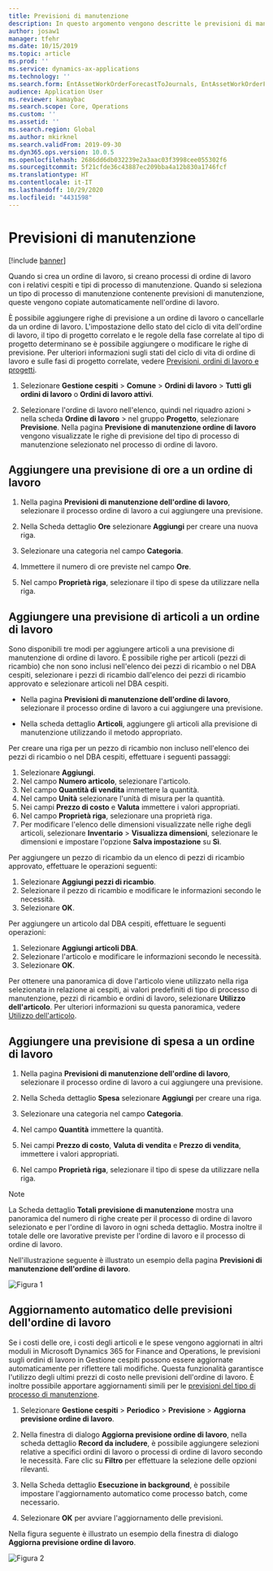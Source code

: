 ```yaml
---
title: Previsioni di manutenzione
description: In questo argomento vengono descritte le previsioni di manutenzione in Gestione cespiti.
author: josaw1
manager: tfehr
ms.date: 10/15/2019
ms.topic: article
ms.prod: ''
ms.service: dynamics-ax-applications
ms.technology: ''
ms.search.form: EntAssetWorkOrderForecastToJournals, EntAssetWorkOrderForecast
audience: Application User
ms.reviewer: kamaybac
ms.search.scope: Core, Operations
ms.custom: ''
ms.assetid: ''
ms.search.region: Global
ms.author: mkirknel
ms.search.validFrom: 2019-09-30
ms.dyn365.ops.version: 10.0.5
ms.openlocfilehash: 2686dd6db032239e2a3aac03f3998cee055302f6
ms.sourcegitcommit: 5f21cfde36c43887ec209bba4a12b830a1746fcf
ms.translationtype: HT
ms.contentlocale: it-IT
ms.lasthandoff: 10/29/2020
ms.locfileid: "4431598"
---
```

# <a name="maintenance-forecasts"></a>Previsioni di manutenzione

[!include [banner](../../includes/banner.md)]



Quando si crea un ordine di lavoro, si creano processi di ordine di lavoro con i relativi cespiti e tipi di processo di manutenzione. Quando si seleziona un tipo di processo di manutenzione contenente previsioni di manutenzione, queste vengono copiate automaticamente nell'ordine di lavoro.

È possibile aggiungere righe di previsione a un ordine di lavoro o cancellarle da un ordine di lavoro. L'impostazione dello stato del ciclo di vita dell'ordine di lavoro, il tipo di progetto correlato e le regole della fase correlate al tipo di progetto determinano se è possibile aggiungere o modificare le righe di previsione. Per ulteriori informazioni sugli stati del ciclo di vita di ordine di lavoro e sulle fasi di progetto correlate, vedere [Previsioni, ordini di lavoro e progetti](../integration-to-project-management-and-accounting/forecasts-work-orders-and-projects.md).

1. Selezionare **Gestione cespiti** > **Comune** > **Ordini di lavoro** > **Tutti gli ordini di lavoro** o **Ordini di lavoro attivi**.

2. Selezionare l'ordine di lavoro nell'elenco, quindi nel riquadro azioni > nella scheda **Ordine di lavoro** > nel gruppo **Progetto**, selezionare **Previsione**. Nella pagina **Previsione di manutenzione ordine di lavoro** vengono visualizzate le righe di previsione del tipo di processo di manutenzione selezionato nel processo di ordine di lavoro.


## <a name="add-an-hours-forecast-to-a-work-order"></a>Aggiungere una previsione di ore a un ordine di lavoro

1. Nella pagina **Previsioni di manutenzione dell'ordine di lavoro**, selezionare il processo ordine di lavoro a cui aggiungere una previsione.

2. Nella Scheda dettaglio **Ore** selezionare **Aggiungi** per creare una nuova riga.

3. Selezionare una categoria nel campo **Categoria**.

4. Immettere il numero di ore previste nel campo **Ore**.

5. Nel campo **Proprietà riga**, selezionare il tipo di spese da utilizzare nella riga.


## <a name="add-an-items-forecast-to-a-work-order"></a>Aggiungere una previsione di articoli a un ordine di lavoro

Sono disponibili tre modi per aggiungere articoli a una previsione di manutenzione di ordine di lavoro. È possibile righe per articoli (pezzi di ricambio) che non sono inclusi nell'elenco dei pezzi di ricambio o nel DBA cespiti, selezionare i pezzi di ricambio dall'elenco dei pezzi di ricambio approvato e selezionare articoli nel DBA cespiti.

- Nella pagina **Previsioni di manutenzione dell'ordine di lavoro**, selezionare il processo ordine di lavoro a cui aggiungere una previsione.

- Nella scheda dettaglio **Articoli**, aggiungere gli articoli alla previsione di manutenzione utilizzando il metodo appropriato.

Per creare una riga per un pezzo di ricambio non incluso nell'elenco dei pezzi di ricambio o nel DBA cespiti, effettuare i seguenti passaggi:

1. Selezionare **Aggiungi**.
2. Nel campo **Numero articolo**, selezionare l'articolo.
3. Nel campo **Quantità di vendita** immettere la quantità.
4. Nel campo **Unità** selezionare l'unità di misura per la quantità.
5. Nei campi **Prezzo di costo** e **Valuta** immettere i valori appropriati.
6. Nel campo **Proprietà riga**, selezionare una proprietà riga.
7. Per modificare l'elenco delle dimensioni visualizzate nelle righe degli articoli, selezionare **Inventario** > **Visualizza dimensioni**, selezionare le dimensioni e impostare l'opzione **Salva impostazione** su **Sì**.

Per aggiungere un pezzo di ricambio da un elenco di pezzi di ricambio approvato, effettuare le operazioni seguenti:

1. Selezionare **Aggiungi pezzi di ricambio**.
2. Selezionare il pezzo di ricambio e modificare le informazioni secondo le necessità.
3. Selezionare **OK**.

Per aggiungere un articolo dal DBA cespiti, effettuare le seguenti operazioni:

1. Selezionare **Aggiungi articoli DBA**.
2. Selezionare l'articolo e modificare le informazioni secondo le necessità.
3. Selezionare **OK**.

Per ottenere una panoramica di dove l'articolo viene utilizzato nella riga selezionata in relazione ai cespiti, ai valori predefiniti di tipo di processo di manutenzione, pezzi di ricambio e ordini di lavoro, selezionare **Utilizzo dell'articolo**. Per ulteriori informazioni su questa panoramica, vedere [Utilizzo dell'articolo](../controlling-and-reporting/item-where-used.md).


## <a name="add-an-expense-forecast-to-a-work-order"></a>Aggiungere una previsione di spesa a un ordine di lavoro

1. Nella pagina **Previsioni di manutenzione dell'ordine di lavoro**, selezionare il processo ordine di lavoro a cui aggiungere una previsione.

2. Nella Scheda dettaglio **Spesa** selezionare **Aggiungi** per creare una riga.

3. Selezionare una categoria nel campo **Categoria**.

4. Nel campo **Quantità** immettere la quantità.

5. Nei campi **Prezzo di costo**, **Valuta di vendita** e **Prezzo di vendita**, immettere i valori appropriati.

6. Nel campo **Proprietà riga**, selezionare il tipo di spese da utilizzare nella riga.

>[!NOTE]
>La Scheda dettaglio **Totali previsione di manutenzione** mostra una panoramica del numero di righe create per il processo di ordine di lavoro selezionato e per l'ordine di lavoro in ogni scheda dettaglio. Mostra inoltre il totale delle ore lavorative previste per l'ordine di lavoro e il processo di ordine di lavoro.

Nell'illustrazione seguente è illustrato un esempio della pagina **Previsioni di manutenzione dell'ordine di lavoro**.

![Figura 1](media/06-work-orders.png)


## <a name="automatic-update-of-work-order-forecasts"></a>Aggiornamento automatico delle previsioni dell'ordine di lavoro

Se i costi delle ore, i costi degli articoli e le spese vengono aggiornati in altri moduli in Microsoft Dynamics 365 for Finance and Operations, le previsioni sugli ordini di lavoro in Gestione cespiti possono essere aggiornate automaticamente per riflettere tali modifiche. Questa funzionalità garantisce l'utilizzo degli ultimi prezzi di costo nelle previsioni dell'ordine di lavoro. È inoltre possibile apportare aggiornamenti simili per le [previsioni del tipo di processo di manutenzione](../setup-for-work-orders/job-groups-and-job-types-variants-trades-and-checklists.md).

1. Selezionare **Gestione cespiti** > **Periodico** > **Previsione** > **Aggiorna previsione ordine di lavoro**.

2. Nella finestra di dialogo **Aggiorna previsione ordine di lavoro**, nella scheda dettaglio **Record da includere**, è possibile aggiungere selezioni relative a specifici ordini di lavoro o processi di ordine di lavoro secondo le necessità. Fare clic su **Filtro** per effettuare la selezione delle opzioni rilevanti.

3. Nella Scheda dettaglio **Esecuzione in background**, è possibile impostare l'aggiornamento automatico come processo batch, come necessario.

4. Selezionare **OK** per avviare l'aggiornamento delle previsioni.


Nella figura seguente è illustrato un esempio della finestra di dialogo **Aggiorna previsione ordine di lavoro**.

![Figura 2](media/07-work-orders.png)
